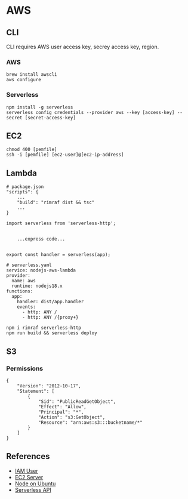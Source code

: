 # AWS

## CLI

CLI requires AWS user access key, secrey access key, region.

### AWS

```
brew install awscli
aws configure
```

### Serverless

```
npm install -g serverless
serverless config credentials --provider aws --key [access-key] --secret [secret-access-key]
```

## EC2

```
chmod 400 [pemfile]
ssh -i [pemfile] [ec2-user]@[ec2-ip-address]
```

## Lambda

```
# package.json
"scripts": {
	...
	"build": "rimraf dist && tsc"
	...
}
```

```
import serverless from 'serverless-http';


	...express code...


export const handler = serverless(app);
```

```
# serverless.yaml
service: nodejs-aws-lambda
provider:
  name: aws
  runtime: nodejs18.x
functions:
  app:
    handler: dist/app.handler
    events:
      - http: ANY /
      - http: ANY /{proxy+}
```

```
npm i rimraf serverless-http
npm run build && serverless deploy
```

## S3

### Permissions

```
{
	"Version": "2012-10-17",
	"Statement": [
		{
			"Sid": "PublicReadGetObject",
			"Effect": "Allow",
			"Principal": "*",
			"Action": "s3:GetObject",
			"Resource": "arn:aws:s3:::bucketname/*"
		}
	]
}
```

## References

- [IAM User](https://www.youtube.com/watch?v=HuE-QhrmE1c)
- [EC2 Server](https://www.youtube.com/watch?v=T-Pum2TraX4)
- [Node on Ubuntu](https://www.freecodecamp.org/news/how-to-install-node-js-on-ubuntu/)
- [Serverless API](https://dev.to/aws-builders/creating-a-serverless-api-using-aws-lambda-and-nodejs-with-typescript-and-expressjs-4kfk)
